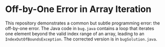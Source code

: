 # Off-by-One Error in Array Iteration
This repository demonstrates a common but subtle programming error: the off-by-one error.  The Java code in `bug.java` contains a loop that iterates one element beyond the valid index range of an array, leading to an `IndexOutOfBoundsException`. The corrected version is in `bugSolution.java`.